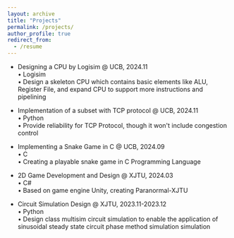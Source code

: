 ```yaml
---
layout: archive
title: "Projects"
permalink: /projects/
author_profile: true
redirect_from:
  - /resume
---
```

* Designing a CPU by Logisim @ UCB, 2024.11  
  • Logisim    
  • Design a skeleton CPU which contains basic elements like ALU, Register File, and expand CPU to support more instructions and pipelining    
  
* Implementation of a subset with TCP protocol @ UCB, 2024.11  
  • Python   
  • Provide reliability for TCP Protocol, though it won't include congestion control  

* Implementing a Snake Game in C @ UCB, 2024.09  
  • C     
  • Creating a playable snake game in C Programming Language    

* 2D Game Development and Design @ XJTU, 2024.03   
  • C#   
  • Based on game engine Unity, creating Paranormal-XJTU   

* Circuit Simulation Design @ XJTU, 2023.11-2023.12   
  • Python   
  • Design class multisim circuit simulation to enable the application of sinusoidal steady state circuit phase method simulation simulation     
